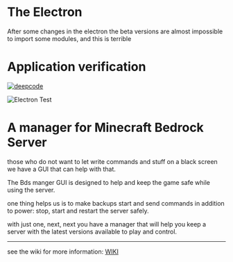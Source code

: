 # The Electron

After some changes in the electron the beta versions are almost impossible to import some modules, and this is terrible

# Application verification

[![deepcode](https://www.deepcode.ai/api/gh/badge?key=eyJhbGciOiJIUzI1NiIsInR5cCI6IkpXVCJ9.eyJwbGF0Zm9ybTEiOiJnaCIsIm93bmVyMSI6IkJkcy1NYW5lZ2VyIiwicmVwbzEiOiJCZHNfTWFuZWdlciIsImluY2x1ZGVMaW50IjpmYWxzZSwiYXV0aG9ySWQiOjI2MTI5LCJpYXQiOjE2MDg5MDAxMTF9.gDdqv3BV0UnW945q79sVi1EyOMHxjzlt_lmVzxBxOOo)](https://www.deepcode.ai/app/gh/Bds-Maneger/Bds_Maneger/_/dashboard?utm_content=gh%2FBds-Maneger%2FBds_Maneger)

![Electron Test](https://github.com/Bds-Maneger/Bds_Maneger/workflows/Electron%20Test/badge.svg)

# A manager for Minecraft Bedrock Server

those who do not want to let write commands and stuff on a black screen we have a GUI that can help with that.

The Bds manger GUI is designed to help and keep the game safe while using the server.

one thing helps us is to make backups start and send commands in addition to power: stop, start and restart the server safely.

with just one, next, next you have a manager that will help you keep a server with the latest versions available to play and control.

----

see the wiki for more information: [WIKI](https://github.com/Bds-Maneger/Bds_Maneger/wiki)
